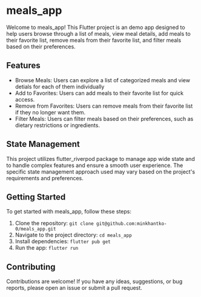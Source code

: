 # meals_app

Welcome to meals_app! This Flutter project is an demo app designed to help users browse through a list of meals, view meal details, add meals to their favorite list, remove meals from their favorite list, and filter meals based on their preferences.

## Features

- Browse Meals: Users can explore a list of categorized meals and view detials for each of them individually
- Add to Favorites: Users can add meals to their favorite list for quick access.
- Remove from Favorites: Users can remove meals from their favorite list if they no longer want them.
- Filter Meals: Users can filter meals based on their preferences, such as dietary restrictions or ingredients.

## State Management

This project utilizes flutter_riverpod package to manage app wide state and to handle complex features and ensure a smooth user experience. The specific state management approach used may vary based on the project's requirements and preferences.

## Getting Started

To get started with meals_app, follow these steps:

1. Clone the repository: `git clone git@github.com:minkhantko-0/meals_app.git`
2. Navigate to the project directory: `cd meals_app`
3. Install dependencies: `flutter pub get`
4. Run the app: `flutter run`

## Contributing

Contributions are welcome! If you have any ideas, suggestions, or bug reports, please open an issue or submit a pull request.
